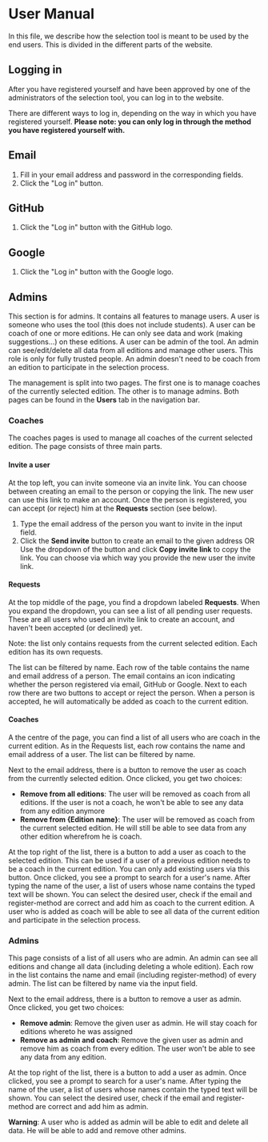 # User Manual

In this file, we describe how the selection tool is meant to be used by the end users. This is divided in the different parts of the website.

## Logging in

After you have registered yourself and have been approved by one of the administrators of the selection tool, you can log in to the website.

There are different ways to log in, depending on the way in which you have registered yourself. **Please note: you can only log in through the method you have registered yourself with.**

## Email
1. Fill in your email address and password in the corresponding fields.
2. Click the "Log in" button.

## GitHub
1. Click the "Log in" button with the GitHub logo.

## Google
1. Click the "Log in" button with the Google logo.



## Admins

This section is for admins. It contains all features to manage users. A user is someone who uses the tool (this does not include students).  A user can be coach of one or more editions. He can only see data and work (making suggestions...) on these editions.  A user can be admin of the tool. An admin can see/edit/delete all data from all editions and manage other users. This role is only for fully trusted people. An admin doesn't need to be coach from an edition to participate in the selection process.

The management is split into two pages. The first one is to manage coaches of the currently selected edition. The other is to manage admins. Both pages can be found in the **Users** tab in the navigation bar.

### Coaches

The coaches pages is used to manage all coaches of the current selected edition. The page consists of three main parts.

#### Invite a user

At the top left, you can invite someone via an invite link. You can choose between creating an email to the person or copying the link. The new user can use this link to make an account. Once the person is registered, you can accept (or reject) him at the **Requests** section (see below).

1. Type the email address of the person you want to invite in the input field.
2. Click the **Send invite** button to create an email to the given address OR Use the dropdown of the button and click **Copy invite link** to copy the link. You can choose via which way you provide the new user the invite link.

#### Requests

At the top middle of the page, you find a dropdown labeled **Requests**. When you expand the dropdown, you can see a list of all pending user requests. These are all users who used an invite link to create an account, and haven't been accepted (or declined) yet. 

Note: the list only contains requests from the current selected edition. Each edition has its own requests.

The list can be filtered by name. Each row of the table contains the name and email address of a person. The email contains an icon indicating whether the person registered via email, GitHub or Google. Next to each row there are two buttons to accept or reject the person. When a person is accepted, he will automatically be added as coach to the current edition.

#### Coaches

A the centre of the page, you can find a list of all users who are coach in the current edition. As in the Requests list, each row contains the name and email address of a user. The list can be filtered by name.

Next to the email address, there is a button to remove the user as coach from the currently selected edition. Once clicked, you get two choices:

- **Remove from all editions**: The user will be removed as coach from all editions. If the user is not a coach, he won't be able to see any data from any edition anymore
- **Remove from {Edition name}**: The user will be removed as coach from the current selected edition. He will still be able to see data from any other edition wherefrom he is coach.

At the top right of the list, there is a button to add a user as coach to the selected edition. This can be used if a user of a previous edition needs to be a coach in the current edition. You can only add existing users via this button. Once clicked, you see a prompt to search for a user's name. After typing the name of the user, a list of users whose name contains the typed text will be shown. You can select the desired user, check if the email and register-method are correct and add him as coach to the current edition. A user who is added as coach will be able to see all data of the current edition and participate in the selection process.

### Admins

This page consists of a list of all users who are admin. An admin can see all editions and change all data (including deleting a whole edition). Each row in the list contains the name and email (including register-method) of every admin. The list can be filtered by name via the input field.

Next to the email address, there is a button to remove a user as admin. Once clicked, you get two choices:

- **Remove admin**: Remove the given user as admin. He will stay coach for editions whereto he was assigned
- **Remove as admin and coach**: Remove the given user as admin and remove him as coach from every edition. The user won't be able to see any data from any edition.

At the top right of the list, there is a button to add a user as admin.  Once clicked, you see a prompt to search for a user's name. After typing  the name of the user, a list of users whose names contain the typed text will be shown. You can select the desired user, check if the email and register-method are correct and add him as admin.

**Warning**: A user who is added as admin will be able to edit and delete all data. He will be able to add and remove other admins.
